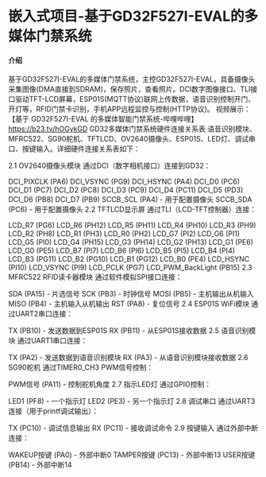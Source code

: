 # 嵌入式项目-基于GD32F527I-EVAL的多媒体门禁系统

#### 介绍
基于GD32F527I-EVAL的多媒体门禁系统，主控GD32F527I-EVAL，具备摄像头采集图像(DMA直接到SDRAM)，保存照片，查看照片。DCI数字图像接口、TLI接口驱动TFT-LCD屏幕，ESP01S(MQTT协议)联网上传数据，语音识别控制开门、开灯等，RFID门禁卡识别，手机APP远程监控与控制(HTTP协议)。
视频展示：
【基于 GD32F527I-EVAL 的多媒体智能门禁系统-哔哩哔哩】 https://b23.tv/hOGykGD
GD32多媒体门禁系统硬件连接关系表
语音识别模块、MFRC522、SG90舵机、TFTLCD、OV2640摄像头、ESP01S、LED灯、调试串口、按键输入。详细硬件连接关系表如下：

2.1 OV2640摄像头模块
通过DCI（数字相机接口）连接到GD32：

DCI_PIXCLK (PA6)
DCI_VSYNC (PG9)
DCI_HSYNC (PA4)
DCI_D0 (PC6)
DCI_D1 (PC7)
DCI_D2 (PC8)
DCI_D3 (PC9)
DCI_D4 (PC11)
DCI_D5 (PD3)
DCI_D6 (PB8)
DCI_D7 (PB9)
SCCB_SCL (PA4) - 用于配置摄像头
SCCB_SDA (PC6) - 用于配置摄像头
2.2 TFTLCD显示屏
通过TLI（LCD-TFT控制器）连接：

LCD_R7 (PG6)
LCD_R6 (PH12)
LCD_R5 (PH11)
LCD_R4 (PH10)
LCD_R3 (PH9)
LCD_R2 (PH8)
LCD_R1 (PH3)
LCD_R0 (PH2)
LCD_G7 (PI2)
LCD_G6 (PI1)
LCD_G5 (PI0)
LCD_G4 (PH15)
LCD_G3 (PH14)
LCD_G2 (PH13)
LCD_G1 (PE6)
LCD_G0 (PE5)
LCD_B7 (PI7)
LCD_B6 (PI6)
LCD_B5 (PI5)
LCD_B4 (PI4)
LCD_B3 (PG11)
LCD_B2 (PG10)
LCD_B1 (PG12)
LCD_B0 (PE4)
LCD_HSYNC (PI10)
LCD_VSYNC (PI9)
LCD_PCLK (PG7)
LCD_PWM_BackLight (PB15)
2.3 MFRC522 RFID读卡器模块
通过软件模拟SPI接口连接：

SDA (PA15) - 片选信号
SCK (PB3) - 时钟信号
MOSI (PB5) - 主机输出从机输入
MISO (PB4) - 主机输入从机输出
RST (PA8) - 复位信号
2.4 ESP01S WiFi模块
通过UART2串口连接：

TX (PB10) - 发送数据到ESP01S
RX (PB11) - 从ESP01S接收数据
2.5 语音识别模块
通过UART1串口连接：

TX (PA2) - 发送数据到语音识别模块
RX (PA3) - 从语音识别模块接收数据
2.6 SG90舵机
通过TIMER0_CH3 PWM信号控制：

PWM信号 (PA11) - 控制舵机角度
2.7 指示LED灯
通过GPIO控制：

LED1 (PF8) - 一个指示灯
LED2 (PE3) - 另一个指示灯
2.8 调试串口
通过UART3连接（用于printf调试输出）：

TX (PC10) - 调试信息输出
RX (PC11) - 接收调试命令
2.9 按键输入
通过外部中断连接：

WAKEUP按键 (PA0) - 外部中断0
TAMPER按键 (PC13) - 外部中断13
USER按键 (PB14) - 外部中断14